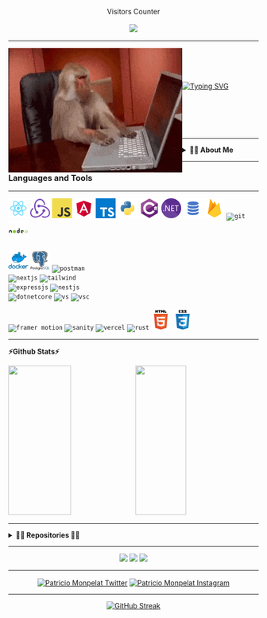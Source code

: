 <p align="center"> 
  Visitors Counter<br>
 <br>
  <img src="https://profile-counter.glitch.me/PatricioMonpelat/count.svg" />
</p>

---  

<img align="left" src="https://github.com/PatricioMonpelat/PatricioMonpelat/blob/main/giphy.gif" alt="Coder" width="350" height="250"/>
<br/><br/>
<a href="https://git.io/typing-svg">
<br/><br/>
 <img src="https://readme-typing-svg.demolab.com?font=Fira+Code&duration=3000&pause=1000&color=F7F7F7&width=435&lines=Hello%2C+There!+%F0%9F%91%8B;This+is+Patricio's+Monpelat;github+profile..." with="350" alt="Typing SVG" />
</a>

<br/><br/><br/><br/>

---  


<details> 
 <summary><b>👨‍💻 About Me</b></summary>
 </br>
 
🔭 I’m currently working at [@EY](https://www.ey.com/es_ar) as a full stack developer <br>
🌱 I’m currently learning [@GSAP](https://greensock.com) <br>
📫 How to reach me: ping me!<br>
💅 This is my [Website](https://monpelat.dev)
 
</Details>


---

### Languages and Tools

---

<code><img alt="react" height="40" src="https://raw.githubusercontent.com/github/explore/80688e429a7d4ef2fca1e82350fe8e3517d3494d/topics/react/react.png"></code>
<code><img alt="redux" height="40" src="https://raw.githubusercontent.com/devicons/devicon/master/icons/redux/redux-original.svg"/></code>
<code><img alt="javascript" height="40" src="https://raw.githubusercontent.com/github/explore/80688e429a7d4ef2fca1e82350fe8e3517d3494d/topics/javascript/javascript.png"></code>
<code><img alt="angular" height="40" src="https://raw.githubusercontent.com/github/explore/80688e429a7d4ef2fca1e82350fe8e3517d3494d/topics/angular/angular.png"></code>
<code><img alt="typescript" height="40" src="https://raw.githubusercontent.com/github/explore/80688e429a7d4ef2fca1e82350fe8e3517d3494d/topics/typescript/typescript.png"></code>
<code><img alt="python" height="40" src="https://raw.githubusercontent.com/github/explore/80688e429a7d4ef2fca1e82350fe8e3517d3494d/topics/python/python.png"></code>
<code><img alt="Csharp" height="40" src="https://raw.githubusercontent.com/devicons/devicon/master/icons/csharp/csharp-original.svg"></code>
<code><img height="40" src="https://raw.githubusercontent.com/github/explore/80688e429a7d4ef2fca1e82350fe8e3517d3494d/topics/dotnet/dotnet.png"></code>
<code><img alt="sql" height="40" src="https://raw.githubusercontent.com/github/explore/80688e429a7d4ef2fca1e82350fe8e3517d3494d/topics/sql/sql.png"></code>
<code><img alt="firebase" height="40" src="https://raw.githubusercontent.com/github/explore/80688e429a7d4ef2fca1e82350fe8e3517d3494d/topics/firebase/firebase.png"></code>
<code><img alt="git" height="40" src="https://www.vectorlogo.zone/logos/git-scm/git-scm-icon.svg" /></code>
<code><img alt="nodejs" height="40" src="https://raw.githubusercontent.com/devicons/devicon/master/icons/nodejs/nodejs-original-wordmark.svg" /></code>
</br>
</br>
<code><img alt="docker" height="40" src="https://raw.githubusercontent.com/github/explore/80688e429a7d4ef2fca1e82350fe8e3517d3494d/topics/docker/docker.png"/></code>
<code><img alt="postgresql" height="40" src="https://raw.githubusercontent.com/devicons/devicon/master/icons/postgresql/postgresql-original-wordmark.svg"/></code>
<code><img alt="postman" height="40" src="https://www.vectorlogo.zone/logos/getpostman/getpostman-icon.svg"/> </code>
<code><img alt="nextjs" height="40" src="https://upload.wikimedia.org/wikipedia/commons/thumb/8/8e/Nextjs-logo.svg/1200px-Nextjs-logo.svg.png"/></code>
<code><img alt="tailwind" height="40" src="https://www.vectorlogo.zone/logos/tailwindcss/tailwindcss-icon.svg"/> </code>
<code><img alt="expressjs" height="40" src="https://upload.wikimedia.org/wikipedia/commons/6/64/Expressjs.png"/></code> 
<code><img alt="nestjs" height="40" src="https://d33wubrfki0l68.cloudfront.net/e937e774cbbe23635999615ad5d7732decad182a/26072/logo-small.ede75a6b.svg" /> </code>
<code><img alt="dotnetcore" height="40" src="https://res.cloudinary.com/dfbxjt69z/image/upload/v1668107831/icons/icons8-.net-framework-48_uqzbay.png"/></code> 
<code><img alt="vs" height="40" src="https://res.cloudinary.com/dfbxjt69z/image/upload/v1668107831/icons/icons8-estudio-visual-48_ay8k60.png"/></code>
<code><img alt="vsc" height="40" src="https://res.cloudinary.com/dfbxjt69z/image/upload/v1668107831/icons/icons8-visual-studio-code-2019-48_cbwjnx.png"/></code> 
</br>
</br>
<code><img alt="framer motion" height="40" src="https://user-images.githubusercontent.com/38039349/60953119-d3c6f300-a2fc-11e9-9596-4978e5d52180.png"/></code> 
<code><img alt="sanity" height="40" src="https://avatars.githubusercontent.com/u/17177659?s=280&v=4"/></code> 
<code><img alt="vercel" height="40" src="https://mms.businesswire.com/media/20211123005573/en/929867/23/vercel-logo-freelogovectors.net.jpg"/></code>
<code><img alt="rust" height="40" src="https://brandslogos.com/wp-content/uploads/images/rust-logo.png"/></code> 
<code><img alt="html5" height="40" src="https://raw.githubusercontent.com/devicons/devicon/master/icons/html5/html5-original-wordmark.svg"/></code> 
<code><img alt="css3" height="40" src="https://raw.githubusercontent.com/devicons/devicon/master/icons/css3/css3-original-wordmark.svg"/></code> 





<!-- Comments -->
<!-- add more images inside the code tags -->
<!-- <code><img alt="" height="40" src=""/></code>  -->

---


<b>⚡Github Stats⚡</b>
<br/>
<p align="left">
<img  width="50%" height="300px" src="https://github-readme-stats.vercel.app/api?username=patriciomonpelat&theme=highcontrast&show_icons=true&count_private=true"/>
<img width="45%" height="300px" src="https://github-readme-stats.vercel.app/api/top-langs/?username=patriciomonpelat&layout=compact&langs_count=8&theme=highcontrast&count-private=true"/>

 
---

<details>
<summary><b>👨‍💻 Repositories 👨‍💻</b></summary>
<h2 align="center">Welcome</h2>

<div width="100%" align="center">
  <a align="center" href="https://github.com/PatricioMonpelat/Angular-RecipeBook" title="RecipeBook">
   <img  align="center" height="140" src="https://github-readme-stats.vercel.app/api/pin/?username=PatricioMonpelat&repo=Angular-RecipeBook&theme=highcontrast&border_color=61dafb&border_radius=14"/>
   </a>
   <a align="center" href="https://github.com/PatricioMonpelat/react-nft" title="react-nft">
    <img align="center" height="140" src="https://github-readme-stats.vercel.app/api/pin/?username=PatricioMonpelat&repo=react-nft&theme=highcontrast&border_color=61dafb&border_radius=14"/>
   </a>
</div>

<br>
<div width="100%" align="center">
<a align="center" href="https://github.com/PatricioMonpelat/netflix-clone" title="Netflix Clone">
 <img  align="center" height="140" src="https://github-readme-stats.vercel.app/api/pin/?username=PatricioMonpelat&repo=netflix-clone&theme=highcontrast&border_color=61dafb&border_radius=14"/>
 </a>
 <a align="center" href="https://github.com/PatricioMonpelat/mercadolibre-clone" title="mercadolibre-clone">
  <img align="center" height="140" src="https://github-readme-stats.vercel.app/api/pin/?username=PatricioMonpelat&repo=mercadolibre-clone&theme=highcontrast&border_color=61dafb&border_radius=14"/>
 </a>
</div>


</details>



---

<p align="center">
<a href="https://gitstats.me/patriciomonpelat"><img src="https://img.shields.io/badge/-patriciomonpelat-black?style=flat&labelColor=black&logo=github&logoColor=white"/></a>
<a href="mailto:patricio.monpelat@gmail.com"><img src="https://img.shields.io/badge/-patricio.monpelat@gmail.com-D14836?style=flat&logo=Gmail&logoColor=white"/></a>
<a href="https://www.linkedin.com/in/patricio-monpelat-872172133"><img src="https://img.shields.io/badge/-patriciomonpelat-blue?style=flat&labelColor=blue&logo=linkedin&logoColor=white"/></a>
</p>

---

<p align="center">
<a href="https://twitter.com/patomonpe"><img align="center" alt="Patricio Monpelat Twitter" width="22px" src="https://icongr.am/fontawesome/twitter.svg?size=128&color=FFFFFF" /></a>
<a href="https://www.instagram.com/patomonpe" target="_blank"><img align="center" alt="Patricio Monpelat Instagram" width="22px" src="https://icongr.am/fontawesome/instagram.svg?size=128&color=FFFFFF" /></a>
</p>

---



<div width="100%" align="center">
  
[![GitHub Streak](https://streak-stats.demolab.com?user=PatricioMonpelat&theme=Javascript-dark&border_radius=50&date_format=j%20M%5B%20Y%5D)](https://git.io/streak-stats)
  
</div>







<!--
**PatricioMonpelat/PatricioMonpelat** is a ✨ _special_ ✨ repository because its `README.md` (this file) appears on your GitHub profile.

Here are some ideas to get you started:

- 🔭 I’m currently working on ...
- 🌱 I’m currently learning ...
- 👯 I’m looking to collaborate on ...
- 🤔 I’m looking for help with ...
- 💬 Ask me about ...
- 📫 How to reach me: ...
- 😄 Pronouns: ...
- ⚡ Fun fact: ...
-->

